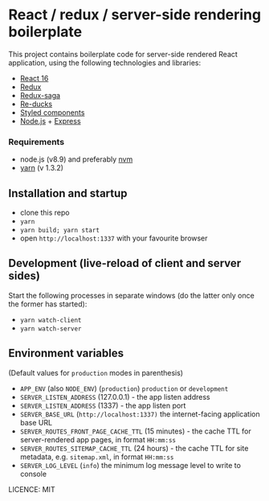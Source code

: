 # React / redux / server-side rendering boilerplate

This project contains boilerplate code for server-side rendered React application, using the following technologies and libraries:

 - [React 16](https://reactjs.org/)
 - [Redux](https://github.com/reactjs/react-redux)
 - [Redux-saga](https://github.com/redux-saga/redux-saga)
 - [Re-ducks](https://github.com/alexnm/re-ducks)
 - [Styled components](https://www.styled-components.com/)
 - [Node.js](https://nodejs.org/en/) + [Express](https://expressjs.com/)

### Requirements

 - node.js (v8.9) and preferably [nvm](https://github.com/creationix/nvm)
 - [yarn](https://yarnpkg.com/en/) (v 1.3.2)

## Installation and startup

 - clone this repo
 - `yarn`
 - `yarn build; yarn start`
 - open `http://localhost:1337` with your favourite browser

## Development (live-reload of client and server sides)

Start the following processes in separate windows (do the latter only once the former has started):

 - `yarn watch-client`
 - `yarn watch-server`

## Environment variables

(Default values for `production` modes in parenthesis)

 - `APP_ENV` (also `NODE_ENV`) (`production`) `production` or `development`
 - `SERVER_LISTEN_ADDRESS` (127.0.0.1) - the app listen address
 - `SERVER_LISTEN_ADDRESS` (1337) - the app listen port
 - `SERVER_BASE_URL` (`http://localhost:1337)` the internet-facing application base URL
 - `SERVER_ROUTES_FRONT_PAGE_CACHE_TTL` (15 minutes) - the cache TTL for server-rendered app pages, in format `HH:mm:ss`
 - `SERVER_ROUTES_SITEMAP_CACHE_TTL` (24 hours) - the cache TTL for site metadata, e.g. `sitemap.xml`, in format `HH:mm:ss`
 - `SERVER_LOG_LEVEL` (`info`) the minimum log message level to write to console

LICENCE: MIT
